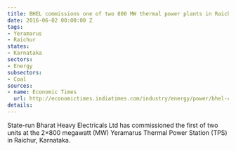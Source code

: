 ```yaml
---
title: BHEL commissions one of two 800 MW thermal power plants in Raichur
date: 2016-06-02 00:00:00 Z
tags:
- Yeramarus
- Raichur
states:
- Karnataka
sectors:
- Energy
subsectors:
- Coal
sources:
- name: Economic Times
  url: http://economictimes.indiatimes.com/industry/energy/power/bhel-commissions-800-mw-supercritical-thermal-unit-in-karnataka/articleshow/52431859.cms
details: 
---
```


State-run Bharat Heavy Electricals Ltd has commissioned the first of two units at the 2×800 megawatt (MW) Yeramarus Thermal Power Station (TPS) in Raichur, Karnataka.
